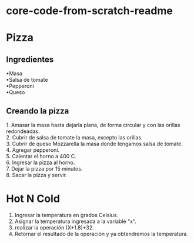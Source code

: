 # core-code-from-scratch-readme

<h1>Pizza</h1>

<h2>Ingredientes</h2>
•Masa<br>
•Salsa de tomate<br>
•Pepperoni<br>
•Queso<br>

<h2>Creando la pizza</h2>
1. Amasar la masa hasta dejarla plana, de forma circular y con las orillas redondeadas.<br>
2. Cubrir de salsa de tomate la masa, excepto las orillas.<br>
3. Cubrir de queso Mozzarella la masa donde tengamos salsa de tomate.<br>
4. Agregar pepperoni.<br>
5. Calentar el horno a 400 C.<br>
6. Ingresar la pizza al horno.<br>
7. Dejar la pizza por 15 minutos. <br>
8. Sacar la pizza y servir.<br>


<h1>Hot N Cold</h1>

1. Ingresar la temperatura en grados Celsius.<br>
2. Asignar la temperatura ingresada a la variable "x".<br>
3. realizar la operación (X*1.8)+32.<br>
4. Retornar el resultado de la operación y ya obtendremos la temperatura. <br>







